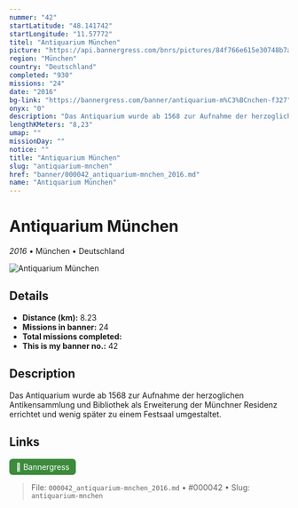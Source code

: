 ```yaml
---
nummer: "42"
startLatitude: "48.141742"
startLongitude: "11.57772"
titel: "Antiquarium München"
picture: "https://api.bannergress.com/bnrs/pictures/84f766e615e30748b7ad56ec92a8e957"
region: "München"
country: "Deutschland"
completed: "930"
missions: "24"
date: "2016"
bg-link: "https://bannergress.com/banner/antiquarium-m%C3%BCnchen-f327"
onyx: "0"
description: "Das Antiquarium wurde ab 1568 zur Aufnahme der herzoglichen Antikensammlung und Bibliothek als Erweiterung der Münchner Residenz errichtet und wenig später zu einem Festsaal umgestaltet."
lengthKMeters: "8,23"
umap: ""
missionDay: ""
notice: ""
title: "Antiquarium München"
slug: "antiquarium-mnchen"
href: "banner/000042_antiquarium-mnchen_2016.md"
name: "Antiquarium München"
---
```

# Antiquarium München

*2016* • München • Deutschland

![Antiquarium München](https://api.bannergress.com/bnrs/pictures/84f766e615e30748b7ad56ec92a8e957)



## Details
- **Distance (km):** 8.23
- **Missions in banner:** 24
- **Total missions completed:** 
- **This is my banner no.:** 42



## Description
Das Antiquarium wurde ab 1568 zur Aufnahme der herzoglichen Antikensammlung und Bibliothek als Erweiterung der Münchner Residenz errichtet und wenig später zu einem Festsaal umgestaltet.



## Links
<a href="https://bannergress.com/banner/antiquarium-m%C3%BCnchen-f327" target="_blank" style="display:inline-block;margin-right:8px;padding:6px 12px;background:#3c8b3c;color:#fff;text-decoration:none;border-radius:6px;">🔗 Bannergress</a>



> File: `000042_antiquarium-mnchen_2016.md` • #000042 • Slug: `antiquarium-mnchen`
